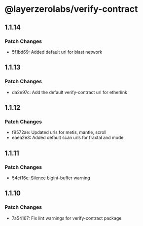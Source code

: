 # @layerzerolabs/verify-contract

## 1.1.14

### Patch Changes

- 5f1bd69: Added default url for blast network

## 1.1.13

### Patch Changes

- da2e97c: Add the default verify-contract url for etherlink

## 1.1.12

### Patch Changes

- f9572ae: Updated urls for metis, mantle, scroll
- eaea2e3: Added default scan urls for fraxtal and mode

## 1.1.11

### Patch Changes

- 54cf16e: Silence bigint-buffer warning

## 1.1.10

### Patch Changes

- 7a54167: Fix lint warnings for verify-contract package
